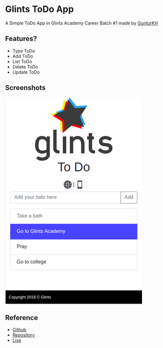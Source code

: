 # Glints ToDo App

A Simple ToDo App in Glints Academy Career Batch #1 made by [GunturKH](https://github.com/gunturkh)

## Features?

- Type ToDo
- Add ToDo
- List ToDo
- Delete ToDo
- Update ToDo

## Screenshots

![Glints ToDo App](/images/screenshots.png)

## Reference

- [Github](https://github.com/gunturkh)
- [Repository](https://github.com/gunturkh/glintstodo)
- [Live](https://glintstodoguntur.netlify.com/)
